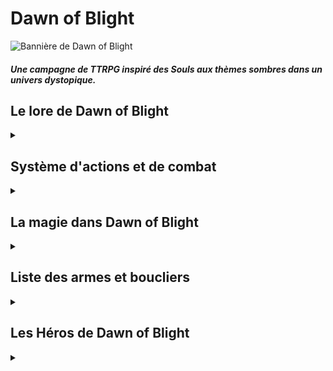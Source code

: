 # Dawn of Blight

![Bannière de Dawn of Blight](DoB_Banner.gif "Dawn of Blight")

##### Une campagne de TTRPG inspiré des Souls aux thèmes sombres dans un univers dystopique.

## Le lore de Dawn of Blight
<details>
<summary></summary>
### Localisation et date

Dawn of Blight prend place dans un futur dystopique où la population de l'Ici, ce plan de l'existence, a été réduite à une mèche de ce qu'elle représentait autrefois par une pandémie destructrice : le Fléau.

### Les comtés du Dawn

Les comtés du Dawn représentent l'entièreté du monde connu. Parmi eux, seul un océan est connu, à l'Est du Dawn, et est jusqu'à preuve du contraire d'une superficie infinie : Le Bord de l'Ici.

Mis à part la Tour de l'Aube et le Coeur Irréel, aucun point d'intérêt n'est connu dans le Dawn : suite aux ravages du Fléau sur les comtés, les villes à haute densité de population ont disparu.

Les clusters de propagation du Fléau se multiplient, et les zones sûres disparaissent les unes après les autres. Toute forme de vie semble être au bord de l'extinction...

Partout, les humains pourrissent et meurent, et avec eux, l'humanité de ceux qui survivent. La méfiance règne et "altruisme" est un mot dont le sens est depuis longtemps oublié.

### Le Fléau

Le Fléau est une affliction maintenant répandue dans le Dawn tout entier. Les personnes affectées par le Fléau semblent souffrir jusque dans le creux de leur âme, rendues démentes par la douleur et les symptômes psychologiques de la maladie longtemps avant qu'elle ne dévore leur enveloppe corporelle.

<img src="blightchest.webp" alt="Le Fléau" width="200"/>
<img src="blightchar1.jpg" alt="Le Fléau" width="150"/>
<img src="blightchar2.jpeg" alt="Le Fléau" width="200"/>

Les populations du Dawn ont des réactions différentes lors d'épidémies du Fléau : certaines tribus de peuples reclus, terrifiés par ses effets, abattent de sang-froid leurs pairs infectés avant de se débarasser de leurs cadavres; D'autres civilisations plus clémentes banissent leurs malades dans une zone de quarantaine où ils vivront et mourront entre eux.

Il est dit qu'aucune âme dans l'Ici ou les Ailleurs ne connaît de remède ni même de traitement contre le Fléau. Il semblerait que cette peste soit inarrêtable.

</details>

## Système d'actions et de combat

<details>
<summary></summary>
Dans Dawn of Blight, le combat est dangereux, et les personnages qui ne sont pas clairement destinés à résister aux coups (comme La Brute, l'Ornementé ou le Maître d'Armes utilisant un bouclier) devront faire preuve d'agilité pour esquiver les coups (le système de combat est orienté vers l'esquive plus que sur le tanking).

Chaque tour représente 6 secondes, pendant lesquelles chaque Héros peut effectuer des actions selon des règles définies. Le personnage peut :

 - Se déplacer de 30ft (~9m)
 - Effectuer une **Action Simple** (AS), comme attaquer avec ou sans arme, se déplacer à nouveau de 30ft ou ouvrir un coffre
 - Effectuer une **Action Rapide** (AR), comme ranger une arme ou en changer, asséner un coup de pommeau ou utiliser une compétence de Héros spécifiquement désignée comme *Rapide*

OU
 - Effectuer une **Action Lente** (AL), qui lui prendra le tour entier, l'immobilisant (comme la *Méditation* de l'Adepte) ou le déplaçant différemment d'un mouvement normal (comme l'*Attaque Sautée Arrière* du Maître d'Armes)


Les Héros ont aussi une et une seule (à l'exception de l'Adepte, du Maître d'armes se remémorant sa Présence et du Corrompu souffrant l'affliction du Jumeau, qui en ont deux) **Réaction** (R) par tour de jeu, leur permettant, alors que leur tour d'action est terminé, de réagir à une attaque ennemi ou un évènement de leur choix (à la discrétion du DM), en effectuant par exemple un pas de côté pour essayer d'éviter un coup d'épée ou une flèche.

Dans de rares cas, un Héros pourra effectuer une **Action Héroïque** (AH). Ces actions sont caractérisées par le fait qu'elles nécessitent plusieurs tours pour être amenées à terme, parfois en restreignant le mouvement du Héros.

### Réactions

#### Parades

Une parade permet au Héros qui l'effectue, s'il porte un bocle, d'ajouter sa Proficiency ou sa Dextérité à sa AC. Si un coup rate de cette façon, Le héros dévie le coup et peut porter un coup en retour ou profiter d'une autre façon de la déstabilisation de son adversaire.

#### Esquives

Une esquive est une manière pour le Héros d'éviter une attaque en en ignorant la totalité des dégâts. Cette Réaction repose énormément sur le jeu de rôle mais constitue une base importante du combat dans Dawn of Blight.

#### Anticipation ("bracing")

Une anticipation est l'action de se préparer à recevoir un coup lorsqu'il est impossible de l'esquiver ou le parer. Selon le contexte, une anticipation peut réduire les dégâts subis.

</details>

## La magie dans Dawn of Blight

<details>
<summary></summary>
Dans les comtés du Dawn, la magie, bien que rare, est puissante. Cependant, peu connaissent réellement ses origines : elle se repose en réalité sur la perturbation des frontières entre le plan d'existence sur lequel le Dawn se trouve et les autres, respectivement appelés par les initiés l'*Ici* et les *Ailleurs*.

C'est pourquoi les fanatiques de Ganagoth, une caste sectaire prêchant la parole d'un hypothétique être surpassant les frontières entre les Ailleurs, méprisent l'arrogance et l'élitisme des apprentis et érudits de la Tour de l'Aube car ceux-ci sont convaincus d'avoir la capacité de conjurer des sorts naturellement sans perturber l'équilibre de ces frontières.

Certains peuples nient l'existence de la magie dans son ensemble, comme les moines qui ne croient qu'en leur divinité et pense que les capacités des mages sont des dons de sa part.
</details>

## Liste des armes et boucliers

<details>
<summary></summary>

 - La plupart des armes de départ sont tirées de [ce site web](https://www.dandwiki.com/wiki/5e_SRD:Weapons).
 - Elles gardent leurs statistiques de base, si ce n'est le poids qui est géré différement dans Dawn of Blight.
 - Les Armes Super-Lourdes prennent une AS à dégainer, et les autres une AR. Les Armes de lancer Légères peuvent être dégainées et lancées en une seule AS. Sinon, deux AR peuvent être utilisées pour les dégainer puis les jeter.
 - Sont considérées "à distance" les armes utilisables seulement à distance.
 - Sont considérées "martiales" les armes définies comme telles dans le lien présent ci-dessus ou, pour celles qui en sont absentes, à la discrétion du DM. Les armes martiales sont restreintes au Maître d'Armes, l'Exilé, l'Ornementé et le Fou grâce à la compétence passive *Entraîné*.
 - Seuls le Maître d'Armes et l'Ornementé peuvent utiliser des boucliers simples grâce à la compétence passive *Protecteur*, et seul l'Ornementé peur porter ceux des catégories des martiaux et des Super-Lourds, grâce à la compétence passive *Muraille*. Porter un bouclier ou un bocle restreint les mouvements des Héros, ce qui est traduit dans Dawn of Blight par une limitation qui n'est évitable dans aucun cas d'une seule Réaction par tour. Les bocles n'accordent pas ou peu d'AC quand portés, mais permettent de parer et riposter aux coups (cf la section sur les parades dans "Système d'actions et de combat").
 - Les armes et boucliers n'ayant pas de stats proviennent du lien présent ci-dessus, leurs stats sont donc disponibles là-bas. Celles en ayant sont donc importées d'autres sources, des versions modifiées d'armes du lien ou sont crées de toutes pièces par moi-même.
 - Les armes et boucliers "désarmants" confèrent un avantage lors d'une tentative de désarmement dû à leurs formes.

Concernant les armes Super-Lourdes de mêlée :

 - Les armes "lentes" utilisent des AL au lieu d'AS, et des AS au lieu d'AR.
 - Les dés des armes "fiables" sont roulés à nouveau si tous tombent sur un 1.
 - Les dés de dégâts des armes avec le modificateur "Momentum" sont explosifs : ils sont roulés à nouveau en ajoutant les dégâts s'ils tombent sur la valeur maximale.

### Armes de mêlée

<details>
<summary></summary>

#### Armes Super-Lourdes de mêlée

<details>
<summary></summary>

Cette catégorie d'armes est restreinte d'utilisation à La Brute.

 - Maul : 1d12+1d4 contondant - Fiable <!-- total : 16+1, min 3 - a perdu le +1 au profit d'un Fiable (moins fort) car le d4 est plus reliable donc elle n'a plus besoin d'un aussi gros buff qu'avant -->
 - Lance de cavalerie : 4d4 perçant <!-- total : 16, min 4 -->
 - Massue lourde : 4d4 contondant <!-- total : 16, min 4 -->
 - Gantelets : 2d8 contondant - Fiable <!-- total : 16, min 3 -->
 - Hache géante : 3d8 tranchant - Lent - Momentum <!-- total : 24, min 4 -->
 - Tueur de dragons : 4d6 contondant - Lent - Momentum <!-- total : 24, min 4 -->
 - Fléau Hydre : 5d6 contondant - Lent <!-- total : 30, min 5 -->
 - Marteau Brise-roche : 3d10+1 contondant - Lent <!-- total : 30+1, min 4 -->
 
<!-- Valeurs basses :

 - Maul : 1d12+1 contondant : total 12+1, min 2
 - Lance de cavalerie : 3d4 perçant : total 12, min 3
 - Massue lourde : 3d4 contondant : total 12, min 3
 - Gantelets : 2d6 contondant - Fiable : total 12, min 3
 - Grande hache : 3d6 tranchant - Lent - Momentum : total 18, min 3
 - Tueur de dragons : 3d6 contondant - Lent - Momentum : total 18, min 3
 - Fléau quadruple : 4d6 contondant - Lent : total 24, min 4
 - Marteau Brise-roche : 2d12+1 contondant - Lent : total 24+1, min 3
 
 mais c'était pas assez fort par rapport aux armes lourdes normales
 
 -->
 
<!-- plus de petits dés = reliable donc plus de dégâts en moyenne que peu de gros dés, donc le second cas est buff pour égaliser. voir https://dice.clockworkmod.com/ et https://www.reddit.com/r/dndmemes/comments/clplas/an_analysis_of_1d12_vs_2d6_and_3d4_after_1000000/ -->
 
</details>

#### Armes simples de mêlée

<details>
<summary></summary>

##### Armes Lourdes :

 - Masse d'armes

##### Armes Moyennes :

 - Massue
 - Bâton
 - Lance
 - Arbalète légère

##### Armes Légères :

 - Dague
 - Hachette
 - Javelot
 - Marteau court
 - Couteau de lancer
 - Arc court
 - Fronde
 - Faucille
 
</details>

#### Armes martiales de mêlée

<details>
<summary></summary>

##### Armes Lourdes

 - Hache de combat
 - Fléau
 - Fauchard : 1d10 tranchant *ou* perçant
 - Grande épée
 - Hallebarde : 2d4 tranchant *ou* perçant
 - Étoile du matin
 - Pic
 - Pic de guerre
 - Arbalète lourde
 - Arc long
 - Cordelame : 1d8 tranchant

##### Armes Moyennes

 - Épée longue
 - Rapière
 - Cimeterre
 - trident
 - Fouet
 - Khopesh : 1d6 tranchant - Désarmant

##### Armes Légères

 - Épée courte : 1d6 tranchant *ou* perçant
 - Sarbacane : 1d2 perçant
 - Arbalète à main
 - Dague de parade : 1d4 perçant - Désarmant

</details>

</details>

### Armes à distance

<details>
<summary></summary>

#### Armes simples à distance

<details>
<summary></summary>

##### Armes Moyennes :

 - Arbalète légère

##### Armes Légères :

 - Javelot
 - Couteau de lancer
 - Arc court
 - Fronde

</details>

#### Armes martiales à distance

<details>
<summary></summary>

##### Armes Lourdes

 - Arbalète lourde
 - Arc long

##### Armes Moyennes

 - Tromblon : portée conique 10ft (3m), 2d4 perçant *ou* contondant (en fonction du type de munition)

##### Armes Légères

 - Sarbacane
 - Arbalète à main

</details>

</details>

### Boucliers

<details>
<summary></summary>

#### Boucliers Super-Lourds

<details>
<summary></summary>

- Serpent d'Argent : +5 AC pour les attaques de dos, +1 pour les autres. Ce bocle est fixé sur un bras d'armure, dont un extension s'enroule autour de l'épaule du porteur et fond en cape articulée à l'arrière, protégeant le dos. Il nécessite une AL pour être porté ou retiré et inflige un malus limitant le porteur à 25ft par tour de vitesse de base.
- Fer Déchu : +7 AC. Est de forme oblique, protégeant en arc de cercle le front du porteur. Restreint les mouvements à 10ft par tour.

</details>

#### Boucliers simples

<details>
<summary></summary>

##### Boucliers lourds :

- Pavis : +5 AC, Ne peut être utilisé que lorsque placé devant soi (prend une AS).
- Scutum : +4 AC, Peut être porté à une main, Restreint les mouvements à 10ft par tour.


##### Boucliers moyens :

- Bouclier en bois : +1 AC, Explose après 20 dégats, inflammable.
- Écu : +2 AC, Se brise après 30 dégâts ou 20 en une seule attaque.
- Targe : +1 AC, Se brise après 30 dégats, Permet de tenir une lance à une seule main mais limite les déplacements à 15ft par tour.

</details>

#### Boucliers martiaux

<details>
<summary></summary>

##### Boucliers lourds :

- Arbalétrier bouclier : 2d6+1d4 perçant - Lent, Tire des carreaux, +2 AC, Le bouclier se brise après 25 dégâts ou 20 en une attaque. L'arbalétrier est toujours utilisable.
- Bouclier creux : +4 AC. Peut être frappé d'une arme contondante pour effectuer un son qui inflige moitié moins de dégâts de force à toutes les créatures à 20ft à la ronde non préparées.


##### Boucliers moyens :

- Bouclier lanterne : +1 AC, Se brise après 25 dégâts, Émet de la lumière jusqu'à 30ft, Permet de porter un objet dans la main qui le porte, Les attaques effectuées avec la main qui le porte font 1d6 de dégât contondant.
- Bouclier projeté : +2 AC, Se désactive après 20 dégâts jusqu'au prochain repos long, Se brise après 20 dégâts en une seule attaque, Peut être activé ou désactivé avec une AR.
- Bouclier aimant : +2 AC, Se brise après 30 dégâts ou 20 en une seule attaque, Attire tous les objets en métal à moins de 10ft avec une force douce et 5ft avec une force puissante. les ennemis tenant des armes ou portant des armures de métal doivent effectuer un jet de constitution avec un DC de 4 pour ne pas perdre leur arme ou trébucher et de 10 pour ne pas dévier vers le bouclier si la force est douce. Si elle est puissante, les DC sont de 8 et 14.

</details>

</details>

### Bocles

<details>
<summary></summary>

Les bocles permettent d'effectuer une parade.

#### Bocles simples

<details>
<summary></summary>

##### Bocles moyens :

- Bocle de métal : +1 AC. Empêche de porter une arme à deux mains.


##### Bocles légers :

- Bocle réduit de métal

</details>

#### Bocles martiaux

<details>
<summary></summary>

##### Bocles moyens :


- Bocle lanterne : Émet une lumière jusqu'à 30ft à la ronde.
- Bocle de mage : permet de parer un coup jusqu'à 10ft de distance, pour se protéger soi ou un allié.

##### Bocles légers :

- Bocle réduit miné : Explose à la première parade sans se briser, infligeant 2d4 de dégâts de feu à l'attaquant sur un lancer de dextérité raté, et 1d4 sur un lancer réussi. Il se comporte ensuite comme un Bocle réduit de métal.
- Bocle réduit pointu : Présente une pointe qui peut être utilisé comme arme lors d'une AR pour infliger 1d4 de dégâts contondants.

</details>

</details>

</details>

## Les Héros de Dawn of Blight

<details>
<summary></summary>

##### Les descriptions ici présentes des compétences ne comportent pas, pour la plupart, de valeurs numériques. Les valeurs sont disponibles sur les arbres de compétences.

### Le Maître d'armes

<details>
<summary></summary>

<img src="masterofarmsmale.jpeg" alt="Maître d'armes" width="200"/>
<img src="masterofarmsfemale.png" alt="Maître d'armes" width="200"/>

##### Le Maître d'armes est un guerrier expérimenté et durci par la guerre, dont l'expérience de combat peut être mesurée au nombre de cicatrices. Son expertise des armes de mêlée lourdes est inégalable.

#### Passifs au niveau 0 :

 - *Harnaché* : Le Maître d'armes est le seul personnage possédant plus de deux emplacements d'armes. Il est équipé de :
   - Un crochet dorsal, qui peut accueillir une arme lourde ou une arme moyenne
   - Un fourreau de hanche, qui peut accueillir une arme moyenne ou deux armes légères
   - Un fourreau lombaire, qui peut accueillir une arme légère à l'horizontale.
	
 - *Protecteur* : Le Maître d'armes est le seul, mis à part l'Ornementé, à pouvoir utiliser des boucliers et des bocles. Lorsqu'il porte un bouclier (et non un bocle), le Maître d'Armes ne peut avoir qu'une *Réaction* par tour, même si des compétences l'affectant indiquent le contraire.
 - *Forgé par la guerre* : Le Maître d'armes, fort de son expérience au combat, a un bonus naturel de +2 à tous les jets d'attaque en mêlée.
 - *Polyvalence* : Les arbres de compétence du Maître d'armes se rejoignent à chaque niveau et ne requièrent pas d'adjacence avec la dernière compétence choisie, lui permettant de choisir n'importe quelle compétence disponible lors du passage d'un niveau.

#### Compétences Actives au niveau 0 :

 - *Feinte* : Le Maître d'armes est capable de déceler le potentiel d'une arme qu'un simple mercenaire ne verrait pas. Il peut donc utiliser son Action Rapide en plus de son Action Simple lorsqu'il attaque, pour attaquer avec un avantage.
<!-- TODO autres compétences actives ? -->

#### Arbres de compétences :

Le Maître d'armes a accès à quatre arbres de compétences :

 - *Souvenirs de l'Art de Combat* : Cet arbre permet au Maître d'armes de se remémorer des techniques qu'il a apprises au cours de sa vie. C'est ici que vous trouverez de nouvelles compétences requérant de l'agilité et de la maîtrise des armes. <!-- genre tournoyer avec l'arme etc -->
 - *Souvenirs de Force* : Cet arbre contient tous les souvenirs des exploits de force que le Maître d'armes a un jour atteint. Dans cet arbre de compétences, vous trouverez des compétences nécessitant de la force brute, utiles en combat comme ailleurs. <!-- techniques genre briser une garde avec une arme lourde, ou une porte avec un coup de pied. Actions Lentes -->
 - *Souvenirs de Robustesse* : Cet arbre représente tous les souvenirs des jours anciens où le maître d'arme était solide. Vous retrouverez ici des compétences améliorant la longévité du Héros ou permettant de faire de lui le centre d'attention des rangs ennemis. <!-- (tank, taunting -->
 - *Souvenirs de Présence* : Cet arbre est rempli de souvenirs de jours où le Maître d'armes a prouvé ses capacités sur le champ de bataille, faisant résonner son nom dans toutes les bouches des comtés du Dawn. Il présente les compétences permettant au Héros de combattre contre des ennemis multiples et d'utiliser son aura elle-même comme une arme. <!-- capacité à gérer plusieurs ennemis en même temps et force psychologique -->

#### Équipement de départ :

Emplacements : 

 - Crochet dorsal : Une arme lourde ou une arme moyenne
 - Fourreau de hanche : Une arme moyenne ou deux armes légères
 - Fourreau lombaire : Une arme légère

</details>

### Le Corrompu

<details>
<summary></summary>

##### Le Corrompu est un mercenaire au triste destin, dont le corps et l'âme furent infectés par une Entité venue d'un Ailleurs inconnu lors d'une mission qui tourna mal.

#### Passifs au niveau 0 :

 - *Deux fois deux yeux* : L'Entité ayant une conscience et une perception du monde propre à elle, elle peut aider le Corrompu en le prévenant parfois des dangers qui l'entourent ou des avis qu'elle a sur des situations ou des personnages. <!-- Il gagne occasionnellement aussi un bonus de +1 aux jets de sagesse --> 
 - *Ouïe du vide* : L'Entité sent les perturbations entre les Ailleurs et peut prévenir le Corrompu d'éventuelles tentatives d'attaques magiques.
<!-- TODO actifs arbre de compétence :  - *Enveloppe Instable* : Le Corrompu est capable de repousser violemment une personne qui touche sa peau nue d'une onde de choc envoyée par l'Entité.
 - *Sacrifice Protecteur* : L'Entité sacrifie une partie de son être pour boucher un portail ouvert par un sort ennemi, l'empêchant d'exister dans l'Ici. -->

#### Compétences actives au niveau 0 :

 - *Perturbation mineure* : AS. Le Corrompu perturbe légèrement l'équilibre entre l'Ici et les Ailleurs dans un point donné que peut atteindre l'Entité tendant le bras. Cette zone reste à cet endroit un tour, et tout personnage dont la tête la traverse est perturbé, voyant un court instant la frontière entre le réel et l'impossible se brouiller. Il est donc objet d'un désavantage dans tous ses jets de perception et de réaction. <!-- niveaux suivants : plus longtemps OU plus gros, et l'un ou l'autre pas les deux -->
<!-- TODO autres-->

<!-- tp ou portail / passer à travers mur / coup de main : main de l'entité au même endroit que main du corrompu --> 

#### Arbres de compétences :

Le Corrompu a accès à trois arbres de compétences :

 - *Affliction du condamné* : Cet arbre, qui représente la force de l'Entité habitant le Corrompu, contient des compétences puissantes mais qui forceront le Héros à s'abandonner à chaque fois un peu plus à elle, décuplant son pouvoir en en payant le prix : son humanité.
 - *Affliction du jumeau* : Le Corrompu empreintant ce chemin apprend à cohabiter avec l'Entité et établit une communication qui lui apporte des compétences stratégiques et de reconnaissance, dont l'efficacité est démultipliée par les deux esprits l'habitant.
 - *Affliction du démoniste* : Cet arbre représente la volonté du Corrompu. Il propose des compétences qui lui permettront de maîtriser l'entité, la réduisant à un simple outil, révélant des sorts de divination et de dématérialisation techniques qui se reposent sur la complexité de la conscience humaine et permettront au Corrompu de quitter son enveloppe corporelle.

Les arbres du Corrompu se rejoignent à certaines compétences "ponts" :

 - *Afflictions du Condamné et du Jumeau* : Ces compétences demandent au Corrompu de laisser l'Entité prendre le contrôle pendant un temps tout en restant conscient.
 - *Afflictions du Jumeau et du Démoniste* : À l'inverse, ces compétences permettent au Corrompu de puiser dans les pouvoirs bruts de l'Entité et de s'échapper un instant des limites de son corps humain sans pour autant l'abandonner.

</details>

### L'Érudit

<details>
<summary></summary>

##### L'Érudit est un prodige de la Tour de l'Aube, formé dans les arts des quatre écoles de magie.

#### Passifs au niveau 0 :

 - *Élève modèle* : Le mage est intelligent, et a longuement étudié dans l'anticipation de ses missions pour la Tour. <!-- Il possède un bonus de +1 à tous les jets d'intelligence --> 
 - *Entraînement Psionique* : Le mage, fort de son entraînement dans la Tour, possède une résistance accrue aux attaques mentales. <!-- désavantage contre lui -->

#### Compétences actives au niveau 0 :

 - *Séparation* : AS. L'Érudit peut écarter violemment des objets d'un même élément ou briser un objet déjà fragile.
 - *Flèche élémentale* : AS. L'Érudit est capable de conjurer une flèche grossière d'un élément de son choix.
 - *Courage* : AS. L'Érudit sait user de ses mots et de ses pouvoirs pour agir sur la perception d'un allié, lui permettant de faire abstraction de dommages pris pendant un instant. <!-- pv temporaires vraiment temporaires genre +3 HP pendant 3 tours -->
 - *Suggestion* : AR. L'Érudit peut utiliser sa magie pour appuyer ses propos et les faire sembler plus convaincants à qui les entend.

#### Arbres de Compétences :

L'Érudit a accès à quatre arbres de compétences correspondant aux quatre écoles de la Tour de l'Aube :

 - *École de la destruction* : Cet arbre de compétences, représentant des sorts utilitaires enseignés dans la Tour mais détournés par ses apprentis, contient des sorts capable de détruire, d'une façon ou d'une autre, des éléments présents autour de l'Érudit. Ces sorts sont dangereux, et demandent de la part des érudits un bon niveau de contrôle d'eux-mêmes pour ne pas mal finir. <!-- Plus les sorts sont puissants puis il perd le contrôle -->
 - *École du mimétisme : Cet arbre contient les sorts les plus artistiques de la Tour. La déformation des éléments qui les entourent permettent aux érudits de forger le monde à leur bon vouloir. Malheureusement, personne n'est assez puissant pour combiner taille, durée, solidité et finesse dans un seul sort. <!-- (contrôle des éléments pour autre chose que de la destruction, genre des cages) - t'es obligé de perdre soit la taille de ces constructions, soit leur durée, leur solidité ou leur précision -->
 - *École de l'ouverture* : Cette école est celle des altruistes, aussi peu nombreux qu'ils soient dans l'environnement orgueilleux et élitiste de la Tour de l'Aube. Elle enseigne aux apprentis des sorts de soin, d'aide et de protection. <!-- (soin, buffs, armures) -->
 - *École du contrôle* : Cet arbre représente l'enseignement dispensés aux apprentis de la Tour concernant les esprits. Il présente des sorts orientés vers le contrôle du psyché et la manipulation. Les sorts les plus puissants demandent aux érudits de se concentrer, faisant abstraction de leur alentours. <!-- Plus les sorts sont puissants plus ils demandent de concentration, le coupant du monde -->

<!-- sort double jump : plateforme en air qui dure un tour ? pour que qqn d'autre saute dessous ou lui-même -->

Les quatre arbres de compétences de l'Érudit se rejoignent à certains sorts, partagés entre les écoles. <!-- 
destruction / mimétisme : bombes élémentales
mimétisme / ouverture : armures
ouverture / contrôle : liaisons entre les esprits de ses potes (entre eux ou avec ses adversaires ou même les adversaires entre eux), débuffs ennemis -->

</details>

### La Brute

<details>
<summary></summary>

##### La Brute est un ogre monstrueux aux origines volcaniques singulières, qui frappe avant de parler et agit avant de réfléchir.

#### Passifs au niveau 0 :

 - *Taille Gargantuesque* : La Brute est énorme, lui permettant de s'interposer au milieu d'un combat ou d'une zone de taille réduite pour changer le cours de l'action. Cependant, cette taille peut s'avérer problématique dans des situations nécessitant de la discrétion ou de l'agilité. <!-- malus de -2 sur les jets de discrétion et bonus de +2 sur les jets de constitution -->
 - *Force de Goliath* : La Brute, de par sa taille et ses origines guerrières, est capable de prouesses de force qu'un humain n'atteindrait jamais, même avec de l'entraînement, sans l'intervention de la magie.  
La Brute est le seul Héros capable de porter les armes de la catégorie ultra-lourdes, telles que les marteaux brise-roche, les massues montagnes, les gantelets, *etc*. <!-- +2 sur les jets de force aussi -->
 - *Sang Chaud* : La Brute tient difficilement en place : Il est difficile pour elle de ne pas s'énerver lorsque provoquée, par exemple. <!-- justifie aussi le même malus de -2 sur la discrétion et désavantage sur les jets de sagesse lorsque provoqué -->

#### Compétences actives au niveau 0 :

 - *Éruption* : AS. La Brute entre dans un état de rage aveugle et alors que son coeur bat à une vitesse folle, son sang se met à bouillir. Dans cet état, la peau de la brute est rouge et fumante, et des jets de vapeur s'échappent de ses pores. La Brute est incapable de tenir une arme en bois ou en métal sans la détruire, mais obtient un bonus de dégâts et de constitution considérables grâce à cette montée d'adrénaline -- non sans en payer le prix ensuite. Sortir de cet état consomme une AR. 

#### Arbres de compétences :

La Brute possède deux arbres de compétences :

 - *Descendance Monstrueuse* : Cet arbre contient des compétences liées à la descendance d'ogre de La Brute, qui lui permettront de mettre à l'oeuvre sa force dans des épreuves de destruction et de dégâts bruts. C'est aussi ici qu'il acquerra la capacité de terrifier ses adversaires lors de ses excès de rage comme en dehors.
 - *Descendance Volcanique* : Cet arbre de compétences correspond à la descendance de brasier de La Brute. C'est dans celui-ci que vous trouverez des compétences lui permettant d'améliorer ses dégâts de feu et de chaleur, de produire plus de dégâts lors de sa compétence *Éruption* et de mieux y résister lui-même.
<!-- citation de shakespeare intelligence mdr dans une compétence complètement hors-sol -->

</details>

### L'Adepte

<details>
<summary></summary>

##### L'Adepte est un pieux moine guidé par sa foi. Sa spiritualité est l'origine de sa force et fait de lui la preuve vivante que cette force peut prévaloir sur celle du corps. Les arts martiaux aident pas mal.

#### Passifs au niveau 0 :

 - *Un esprit sain dans un corps sain* : L'Adepte est frêle, mais sa foi est robuste, et rien ne peut l'ébranler. L'Adepte a **très** peu de points de vie mais chacun de ces PV est protégé par des points de *Foi*, qu'il peut récupérer en *Méditant*. <!-- compétences Un esprit sain dans un corps sain II - III - IV : 7, puis 10, puis 12 PF par PV -->
 - *Sixième sens* : L'Adepte est de nature calme et observatrice. Il peut réagir deux fois par tour aux actions adverses.
 - *No Stress* : L'Adepte ne gâche aucune goutte de sueur dans des mouvements surperflus, et aucune seconde passée à bouger ne l'est en vain. L'Adepte peut utiliser une AS et deux AR par tour. <!-- compétence No Stress II : il peut utiliser une fois une AR en tant qu'AS une fois par short rest-->
 - *Je Connais Le Kung-Fu* : L'Adepte est un artiste martial aguerri et sa foi lui proscrit d'utiliser des armes. Il ne peut donc se battre qu'à mains nues, mais jouit d'un bonus de dégâts dans cette pratique.

#### Compétences Actives au niveau 0 :

 - *Méditation* : AL. L'Adepte s'assoie en tailleur et fait abstraction totale du monde qui l'entoure. Dans la tranquilité, il trouve la plénitude, ainsi que tous les Points de Foi perdus pour le PV actuel. La *Méditation* est interrompue par une attaque. <!-- Méditation II : si déjà à fond dans la foi d'un PV, il peut récupérer un autre PV avec 0 de foi en méditant -- Méditation III : la méditation lui laisse quand même une réaction par tour, qui brise la méditation aussi, mais au moins ne lui fait pas perdre de PV s'il parvient à esquiver -- Méditation IV : Il récupère tous les PF ET le PV avec 0 de foi quand il médite -->

#### Arbres de compétence :

 - *Voie du corps* : Cet arbre de compétence représente l'entraînement assidu que l'Adepte a suivi pour faire de son enveloppe charnelle le récipient parfait pour un esprit robuste. Il contiendra des compétences lui permettant d'augmenter les dégâts produits à chaque tour, souvent en attaquant de manière répétée.
 - *Voie de l'esprit* : Cet arbre contient toutes les compétences relatives à la concentration hors-normes de l'Adepte. S'y trouvent des compétences actives et passives relatives à celle-ci, qui lui permettront de résister aux dégâts psychiques ou de lire les mouvements de ses adversaires.
 - *Voie de la foi* : Cet arbre contient les compétences liées à la foi inébranlable de l'Adepte, comme des prières accordant des protections divines ou des aides en combat.

Les arbres de compétences se rejoignent sur certaines compétences ponts, qui mêlent les caractéristiques de deux arbres.

<!-- chaque dégât = 2 points de volonté ? maybe prière qui fait que chaque dégât = 1 point de volonté ? -->

</details>

### L'Exilé

<details>
<summary></summary>

##### L'Exilé est un marin épéiste originaire d'une île de l'Archipel des Météores à l'Est des comtés du Dawn, dans le Bord de l'Ici. Son passé est brumeux, mais il ne tient pas son nom de nulle part.

#### Passifs au niveau 0 :

 - *Iaido* : L'Exilé a pratiqué le *Iaijutsu*, ou l'étude de l'art de dégainer le sabre, et obtient un considérable bonus lorsqu'il attaque en premier, par surprise ou par opportunité.
 - *Calme du loup* : L'Exilé, dans sa vie de pêcheur, a appris à ne pas effrayer ses prises. Il est particulièrement silencieux lorsque la situation l'impose et sait tirer profit de ses capacités de discrétion. Il est aussi, de ce fait, plus facilement caché dans la fumée et la brume.
 - *Grimpeur* : L'Exilé a passé sa vie de marin à escalader les mâts et les échelles de cordes des bateaux voguant sur le Bord de l'Ici. Il est agile et sait faire profit de toutes les accroches présentes sur une surface pour y grimper avec plus de facilité. Il est aussi capable de monter des murs plus hauts que ce dont la moyenne est capable. <!-- Grimpeur II : L'Exilé obtient une corde au bout de laquelle est attachée un poids en métal, lui permettant de swing sur toutes les poutres et autres barres qu'il trouve, ou de grimper sur un mur surplombé d'un poteau vertical. En combat, la détacher de sa ceinture utilise une AS -- Grimpeur III : La corde de l'Exilé est enfilée dans une manchette autour de son bras, lui permettant de la dégainer rapidement, même en combat avec une AR. Il peut maintenant aussi s'en servir pour des attaques de type lasso et swing en plein combat -- Grimpeur IV : L'Exilé remplace sa corde - et son bras droit - par une prothèse à ressort chargée d'un grappin en métal, qui lui permet (à l'aide d'une AR en combat) de tirer ce grappin dans une surface, aussi dure que du bois ou aussi fragile qu'un torse humain. il lui faut une AS pour rétracter son grappin avec une petite manivelle, ou une AL s'il s'agit de tracter un poids, comme un corps -- Grimpeur V : La prothèse de l'Exilé est maintenant chargée d'un moteur qui rétracte violemment le grappin au lieu d'une manivelle. Il peut donc le rétracter avec une AR, ou une AS s'il s'agit de tracter un poids. -->

#### Capacités actives au niveau 0 :

 - *Sprint Estoc* : AS. L'Exilé sprinte en avant (en plus de son déplacement) et saute l'épée tendue, dans un mouvement perforateur. Ce coup peut percer les armures de cuir. <!-- compétence II : Sprint Croissant : AS, l'exilé sprinte en avant et slice à l'horizontale, dans un coup moins puissant que le sprint estoc mais qui permet de couper plusieurs ennemis en même temps -- compétence III : Sprint Balayeur : AS, l'exilé sprinte en avant et slice à l'horizontale tout en glissant en coupant les chevilles de ses adversaires -->
 - *Bombe Fumigène* : AR. L'Exilé jette une bombe fumigène sous ses pieds, qui explose instantanément. Toute personne dans un rayon de 5 pieds du point d'impact gagne une immunité aux attaques d'opportunité et les attaques (qui ne sont pas des attaques de zones) sur eux ont un désavantage. L'Exilé peut utiliser une AS pour l'envoyer autre part, à distance maximale de 30ft (9m). Cette compétence est disponible 2 fois par long repos, puis 3, 4 et 5 au niveaux II, III et IV de compétence. <!-- compétence bombe tout court, bombe à eau (inoffensive), bombe à poivre (lacrymo), bombe à huile (glissante), bombe à toiles d'araignées (collante) -->

<!-- grappin, tyrolienne quand amélioré -->

#### Arbres de compétence :

L'Exilé a accès à trois arbres de compétences :

 - *Quête du loup solitaire* : Cet arbre de compétence représente les capacités de sabreur de l'Exilé qui lui ont valu son nom. Les compétences présentes ici se concentrent donc sur cet art, dans l'offense comme la défense ou l'esquive.
 - *Quête de l'harmonie* : Cet arbre représente la quête intrinsèque de paix et de pardon de l'Exilé. S'y trouvent des compétences alliant ses origines marines et l'art de l'épée ou lui conférant des compétences passives pouvant l'aider en combat.
 - *Quête du loup de mer* : Les compétences présentes dans cet arbre sont liées aux origines marines de l'Exilé et lui conféreront un avantage tactique certain en combat grâce aux avancées technologiques de son peuple.

Ses arbres de compétences se rejoignent régulièrement sur des compétences ponts, qui permettent un passage d'un arbre à l'autre.

</details>

### Le Martyre

<details>
<summary></summary>

##### Le Martyre, protecteur de la faune et la flore de son comté, est un être aussi puissant que souffrant qui a depuis longtemps oublié le sens du mot "humain", car il n'en a pas vu depuis longtemps, ni dans ses terres ni dans son reflet. Personne ne connaît son passé, pas même lui : après des dizaines -- centaines ? -- d'années immobile dans la forêt, la nature a repris ses droits, meurtrissant son corps et son esprit.

#### Passifs au niveau 0 :

 - *Cécité* : Les yeux du Martyre sont percés de ronces, le rendant aveugle, mais il a appris dans son sommeil à entendre le chant du monde qui l'entoure. Bien qu'il ne puisse lire ou voir les couleurs, il est étranger aux concepts de lumière et d'ombre et voit avec la même clarté même dans le noir.
 - *Arrachures* : Le Martyre est couvert de ronces, des yeux aux mains, du dos aux jambes. Ces ronces, si elles forment un bouclier naturel contre les attaques non-armées et qui impliquent l'utilisation de fibres, l'entravent aussi dans ses actions en combat, l'heurtant lorsqu'il tente des attaques de mêlée. Elles apportent aussi un bonus de dégâts à ses propres attaques non-armées (qui l'heurtent aussi !).
 - *Nature Instable* : La flore retenant le Martyre prisonnier est instable et bien qu'elle le fasse souffrir, ne laissera pas l'être qu'elle parasite mourir. En *Réaction* à une attaque, Lancez un d4 :  
| Résultat du dé | Réaction |
| --- | --- |
| 1 | L'arme ou le membre de l'attaquant reste coincé dans des ronces autour du Martyre. Dans le cas d'une arme, l'ennemi est désarmé; Dans le cas d'un membre, l'ennemi est restreint de rester adjacent au Martyre, voit ses dégâts contre lui divisés par 2 et doit effectuer un jet de force au début de chacun de ses tours. En cas d'échec, il prend 1d2 de dégâts perçants, reste coincé, puis commence son tour. En cas de succès, il s'extirpe des ronces. Si l'attaque était à distance, aucun de ces effets ne s'applique mais le Martyre broie la munition dans son organisme et récupère 1 PV après l'attaque. |
| 2 | Les plantes parasitant le Martyre font exploser leurs bourgeons, propulsant une fumée toxique sur les yeux de l'adversaire, entravant sa vue. Pendant le prochain tour, il effectue tous ses jets de perception (et autres jets nécessitant la vue, à la discrétion du DM) et d'attaque avec un désavantage. |
| 3 | Une plante explosive est touchée par l'attaque de l'adversaire et envoie des graines explosives sur celui-ci. Si l'adversaire ne porte pas de gants ou d'armure couvrant son visage, ses mains ou son torse, ces graines se plantent dans sa peau, et explosent au début du prochain tour du Martyre, infligeant 1d8 de dégâts de poison, puis disparaissent. Si l'attaque était non-armée, l'adversaire prend à l'impact 1d6 de dégâts perçants, et le Martyre la moitié de ces dégâts. |
| 4 | L'attaque touche une germe infectée qui détruisait le corps du Martyre. Roulez un d6. Sur un 5, le Martyre ne prend que la moitié des dégâts reçus. Sur un 6, le Martyre n'en prend aucun. Autrement, le Martyre prend les dégâts comme donnés par l'attaque. |

<!-- Nature Instable II : si le martyre prend plus de 15 dégâts d'un coup, il roule 2 fois -- III : si le martyre prend 25 dégâts d'un coup, il roule 3 fois -->
 - *Sacrifice* : Le Martyre est déchiré par les années de destruction par la nature. Plus il souffre, plus il peut produire de dégâts.
 - *Faune Empathique* : La faune comprend la souffrance du Martyre et est plus prompte à suivre ses chants et ses paroles. <!-- proficiency à jets de animal handling -->
 - *Flore Apathique* : La flore, bien qu'elle soit la source de ses souffrances, est connue du Martyre. Il sait faire profit de ces connaissances. <!-- proficiency à jets de Nature et Survival -->

<!-- *Phoenix* : Si le Martyre subit un coup fatal, il peut une fois par Repos Long survivre avec 4 PV en produisant (ou non, selon son choix) une explosion de poison et de ronces déchirées qui inflige 2d6 de dégâts de poison et 2d6 de dégâts tranchants à tous les personnages à moins de 15ft (5m). -->

#### Compétences actives au niveau 0 :

 - *Trêve* : Le Martyre puise dans la force de son parasite et recouvre un membre de son corps d'écorce, offrant une immunité aux attaques contondantes et à sa capacité passive *Arrachures* (qui fait toujours effet sur ses adversaires !) pour ce tour. Il gagne 2 AC contre les attaques tranchantes. Les attaques perçantes ne sont pas affectées par cette compétence. <!-- Trêve II : Le membre devient de la racine brute, réduisant les dégâts tranchants de moitié en plus du +2 AC, et +2 AC aux perçants -- Trêve III : Le membre devient de la pierre, devenant immun aux dégâts tranchants et réduisants les dégâts perçants de moitié en plus du +2AC. -->

<!-- *Effet Papillon* : morceaux de lui s'envolent en tant que papillons et il perd de la vie constamment, mais pour chaque qu'il récupère il reprend de la vie, niveau supérieur ses potes peuvent le récupérer. -- *Cri De Douleur* : Le Martyre écrase ses paumes sur les ronces plantées dans ses yeux dans une explosion de sang, et émet un beuglement primitif qui s'entend à des dizaines de mètres à la ronde. Tous les personnages à moins de 30ft (9m) autour de lui sont effrayés et les animaux et créatures non-intelligentes à moins de 150ft (45m) s'enfuient ou s'envolent. Toutes les créatures intelligentes à moins de 150ft sont alertées. -- *Golemine* : Invoque un petit golem de pierre à partir de cailloux et galets présents à moins de 30ft (9m) du Martyre. Ce golem joue ses tours après ceux du Martyre et n'effectue que deux actions : il se dirige à chaque tour vers l'ennemi le plus proche sur 15ft (5m), et explose lorsqu'à moins de 5ft d'un ennemi. Cette explosion cause 2d4 de dégâts contondants à tous les personnages, ennemis comme Héros, à 5ft ou moins. -- Tréant -- Rat -- Guêpes / Frelons -- Farfadet malicieux : timebomb qui crie ou pleure pour attirer les ennemis qui ne le voient pas, s'ils le voient ils ne sont pas bernés. -->

#### Arbres de compétences :

 - *Naissance* : Cet arbre de compétences se concentre sur les compétences druidiques du Martyre, lui permettant de créer des poisons, des êtres amalgamant magie et flore et des plantes.
 - *Souffrance* : Cet arbre de compétences contient toutes les compétences relatives à l'affliction du Martyre. S'y trouveront toutes les capacités liées au sacrifice et à la force qu'il gagne lorsqu'il perd de la vie.
 - *Essence* : Cet arbre est lié aux compétences d'appel et de communication du Martyre, lui permettant de parler aux êtres vivants qui l'entourent, d'attirer les animaux et d'en contrôler l'esprit et de maîtriser la pousse des plantes avec lesquelles il résonne.

</details>

### L'Ornementé

<details>
<summary></summary>

##### L'Ornementé n'était qu'un simple garde d'élite du village d'Aléa avant qu'un combat dévastateur entre deux archimages au cours duquel fut lancé le sort *Fusion Morbide* ne change à jamais sa vie. Il ne fait aujourd'hui plus qu'un avec son armure, et l'enlever lui serait mortel. Cependant, celle-ci fait maintenant partie intégrante de son corps et personne ne sait protéger ses alliés mieux que lui.

#### Passifs au niveau 0 :

 - *Harnaché* : L'Ornementé est équipé de :
   - Un crochet dorsal, qui peut accueillir une arme ou bouclier lourd.e, une arme ou bouclier moyen.ne ou un bouclier Super-Lourd.
   - Un fourreau de hanche, qui peut accueillir une arme ou bouclier moyen.ne ou deux armes et / ou bocles léger.ères.

- *Protecteur* : L'Ornementé est le seul, mis à part le Maître d'armes, à pouvoir utiliser des boucliers et des bocles. Lorsqu'il porte un bouclier (mais pas un bocle), l'Ornementé ne peut avoir qu'une *Réaction* par tour, même si des compétences l'affectant indiquent le contraire.

- *Muraille* : L'Ornementé connait les boucliers comme personne et y trouve une protection unique. Les boucliers (et non les bocles) portés par ce Héros offrent +2 AC en plus de leur valeur affichée. Cette compétence permet aussi à l'Ornementé de porter les boucliers des catégories des martiaux et des Super-Lourds, et de porter les boucliers lourds à une seule main (ce qui a pour effet de ne pas lui accorder le bonus de +2 AC). Il peut aussi porter le scutum à une main sans subir de malus de mouvement (sans bonus de +2 AC).

L'Ornementé (Paladin, protecteur : corps en armure toujours, vraiment lent) arbre de l'ange, <!-- trouver des arbres / copier le passif protecteur du maître d'armes + armure magique qui a des capacités terre - passif réaction protection d'un mec pas très -->

Le Fou (Barde, danseur, se bat en dansant, possède des branchies qui échoent de la musique comme une sirène) (armure orange légère à la Nod dans Epic de disney, avec des colliers de cou oranges / or)
<!-- actif Sirène ou Jukebox qui permet d'imiter un son, niveau I : une voix, niveau II : bonus quelconque sur la conviction, niveau III : charme qqn comme une sirène, niveau IV : le fait faire qqch carrément -->

chaque arbre de compétences donne X points qui peuvent être partagés : exemple si tu passes niveau 5, t'as 5 points, tu peux prendre un truc niveau 5 ou un 4 et un 1 ou un 2 et un autre 2 et un 1 peu importe, mais tu dois tout dépenser à chaque niveau pas le choix. tu peux dépenser le prix d'un sort + 1 pour l'avoir sans avoir ceux qui le lient à celui où t'es

</details>

<!-- TODO / idées : faire un tuto pour chaque perso ou chacun des joueurs joue son Héros en entraînement et les autres joueurs jouent des adversaires : 
 - Le Maître d'armes se remémorant un combat de ses 20 ans contre deux mercenaires,
 - Le Corrompu bully par deux bandits dans une ruelle, qu'il oblitère
 - L'Érudit faisant passer un Examen à 3 apprentis, et ils le ratent
 - La Brute explosant une équipe de 3 mercenaires amateurs qui voulaient son sang pour jsp quel antidote au Fléau
 - L'Adepte s'entraînant dans sa tête face à 3 générations de son esprit
 - L'Exilé sur son voilier qui se bat contre des marins d'eau douce : un avec un pistolet et un avec un sabre de pirate
 - Le Martyre qui se bat contre 2 braconniers avec des arcs
 - L'Ornementé qui se bat avec un chevalier qui meurt au combat contre un duo de mécréants qui attaquent la ville
 - Le Fou qui se bat contre 2 fanatiques de Ganagoth qui sont effrayés par ses techniques et l'ont kidnappé dans une boite trop petite pour lui 

faire les fiches personnages de chaque Héros

traduire les bonus passifs de +X en simples modifiers style dex str etc ?

un peu d'aléatoire sur le corrompu, et le fou

voir les proficiencies de chacun

-->
